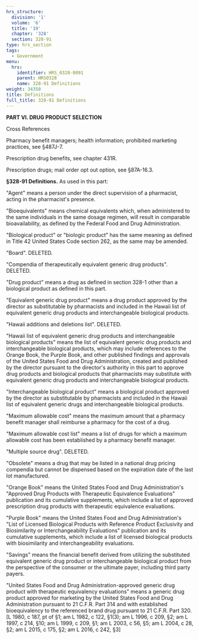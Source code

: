 ```yaml
---
hrs_structure:
  division: '1'
  volume: '6'
  title: '19'
  chapter: '328'
  section: 328-91
type: hrs_section
tags:
  - Government
menu:
  hrs:
    identifier: HRS_0328-0091
    parent: HRS0328
    name: 328-91 Definitions
weight: 34350
title: Definitions
full_title: 328-91 Definitions
---
```

**PART VI. DRUG PRODUCT SELECTION**

Cross References

Pharmacy benefit managers; health information; prohibited marketing practices, see §487J-7.

Prescription drug benefits, see chapter 431R.

Prescription drugs; mail order opt out option, see §87A-16.3.

**§328-91 Definitions.** As used in this part:

"Agent" means a person under the direct supervision of a pharmacist, acting in the pharmacist's presence.

"Bioequivalents" means chemical equivalents which, when administered to the same individuals in the same dosage regimen, will result in comparable bioavailability, as defined by the Federal Food and Drug Administration.

"Biological product" or "biologic product" has the same meaning as defined in Title 42 United States Code section 262, as the same may be amended.

"Board". DELETED.

"Compendia of therapeutically equivalent generic drug products". DELETED.

"Drug product" means a drug as defined in section 328-1 other than a biological product as defined in this part.

"Equivalent generic drug product" means a drug product approved by the director as substitutable by pharmacists and included in the Hawaii list of equivalent generic drug products and interchangeable biological products.

"Hawaii additions and deletions list". DELETED.

"Hawaii list of equivalent generic drug products and interchangeable biological products" means the list of equivalent generic drug products and interchangeable biological products, which may include references to the Orange Book, the Purple Book, and other published findings and approvals of the United States Food and Drug Administration, created and published by the director pursuant to the director's authority in this part to approve drug products and biological products that pharmacists may substitute with equivalent generic drug products and interchangeable biological products.

"Interchangeable biological product" means a biological product approved by the director as substitutable by pharmacists and included in the Hawaii list of equivalent generic drugs and interchangeable biological products.

"Maximum allowable cost" means the maximum amount that a pharmacy benefit manager shall reimburse a pharmacy for the cost of a drug.

"Maximum allowable cost list" means a list of drugs for which a maximum allowable cost has been established by a pharmacy benefit manager.

"Multiple source drug". DELETED.

"Obsolete" means a drug that may be listed in a national drug pricing compendia but cannot be dispensed based on the expiration date of the last lot manufactured.

"Orange Book" means the United States Food and Drug Administration's "Approved Drug Products with Therapeutic Equivalence Evaluations" publication and its cumulative supplements, which include a list of approved prescription drug products with therapeutic equivalence evaluations.

"Purple Book" means the United States Food and Drug Administration's "List of Licensed Biological Products with Reference Product Exclusivity and Biosimilarity or Interchangeability Evaluations" publication and its cumulative supplements, which include a list of licensed biological products with biosimilarity and interchangeability evaluations.

"Savings" means the financial benefit derived from utilizing the substituted equivalent generic drug product or interchangeable biological product from the perspective of the consumer or the ultimate payer, including third party payers.

"United States Food and Drug Administration-approved generic drug product with therapeutic equivalency evaluations" means a generic drug product approved for marketing by the United States Food and Drug Administration pursuant to 21 C.F.R. Part 314 and with established bioequivalency to the referenced brand drug pursuant to 21 C.F.R. Part 320\. [L 1980, c 187, pt of §1; am L 1982, c 122, §1(3); am L 1996, c 209, §2; am L 1997, c 214, §10; am L 1999, c 209, §1; am L 2003, c 56, §5; am L 2004, c 28, §2; am L 2015, c 175, §2; am L 2016, c 242, §3]